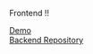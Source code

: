 Frontend !!

[Demo](https://cnote.vercel.app/)  
[Backend Repository](https://github.com/chiragkpoojary/backend-note)

